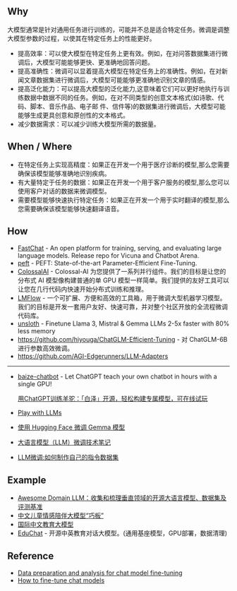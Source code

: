 ## Why

大模型通常是针对通用任务进行训练的，可能并不总是适合特定任务。微调是调整大模型参数的过程，以使其在特定任务上的性能更好。

- 提高效率：可以使大模型在特定任务上更有效。例如，在对问答数据集进行微调后，大模型可能能够更快、更准确地回答问题。
- 提高准确性：微调可以显着提高大模型在特定任务上的准确性。例如，在对新闻文章数据集进行微调后，大模型可能能够更准确地识别文章的情感。
- 提高泛化能力：可以提高大模型的泛化能力,这意味着它们可以更好地执行与训练数据中数据不同的任务。例如，在对不同类型的创意文本格式(如诗歌、代码、脚本、音乐作品、电子邮
件、信件等)的数据集进行微调后，大模型可能能够生成更具创意和原创性的文本格式。
- 减少数据需求：可以减少训练大模型所需的数据量。

## When / Where

- 在特定任务上实现高精度：如果正在开发一个用于医疗诊断的模型,那么您需要确保该模型能够准确地识别疾病。
- 有大量特定于任务的数据：如果正在开发一个用于客户服务的模型,那么您可以使用客户对话的数据来微调模型。
- 需要模型能够快速执行特定任务：如果正在开发一个用于实时翻译的模型,那么您需要确保该模型能够快速翻译语音。

## How

- [FastChat](https://github.com/lm-sys/FastChat) - An open platform for training, serving, and evaluating large language models. Release repo for Vicuna and Chatbot Arena.
- [peft](https://github.com/huggingface/peft) - PEFT: State-of-the-art Parameter-Efficient Fine-Tuning.
- [ColossalAI](https://github.com/hpcaitech/ColossalAI) - Colossal-AI 为您提供了一系列并行组件。我们的目标是让您的分布式 AI 模型像构建普通的单 GPU 模型一样简单。我们提供的友好工具可以让您在几行代码内快速开始分布式训练和推理。
- [LMFlow](https://github.com/OptimalScale/LMFlow/blob/main/readme/README_zh-hans.md) - 一个可扩展、方便和高效的工具箱，用于微调大型机器学习模型。我们的目标是开发一套用户友好、快速可靠，并对整个社区开放的全流程微调代码库。
- [unsloth](https://github.com/unslothai/unsloth) - Finetune Llama 3, Mistral & Gemma LLMs 2-5x faster with 80% less memory
- https://github.com/hiyouga/ChatGLM-Efficient-Tuning - 对 ChatGLM-6B 进行参数高效微调。
- https://github.com/AGI-Edgerunners/LLM-Adapters

---

- [baize-chatbot](https://github.com/project-baize/baize-chatbot) - Let ChatGPT teach your own chatbot in hours with a single GPU!

  [用ChatGPT训练羊驼：「白泽」开源，轻松构建专属模型，可在线试玩](https://developer.aliyun.com/article/1228540)

- [Play with LLMs](https://github.com/evilpsycho/play-with-llms)
- [使用 Hugging Face 微调 Gemma 模型](https://huggingface.co/blog/zh/gemma-peft)
- [大语言模型（LLM）微调技术笔记](https://www.mingliumengshao.com/2023/06/08/%E5%A4%A7%E8%AF%AD%E8%A8%80%E6%A8%A1%E5%9E%8B%EF%BC%88llm%EF%BC%89%E5%BE%AE%E8%B0%83%E6%8A%80%E6%9C%AF%E7%AC%94%E8%AE%B0/)
- [LLM微调:如何制作自己的指令数据集](https://zhuanlan.zhihu.com/p/686408310)

## Example

- [Awesome Domain LLM：收集和梳理垂直领域的开源大语言模型、数据集及评测基准](https://www.mingliumengshao.com/2023/10/11/awesome-domain-llm%ef%bc%9a%e6%94%b6%e9%9b%86%e5%92%8c%e6%a2%b3%e7%90%86%e5%9e%82%e7%9b%b4%e9%a2%86%e5%9f%9f%e7%9a%84%e5%bc%80%e6%ba%90%e5%a4%a7%e8%af%ad%e8%a8%80%e6%a8%a1%e5%9e%8b%e3%80%81%e6%95%b0/)
- [中文儿童情感陪伴大模型“巧板”](https://github.com/HIT-SCIR-SC/QiaoBan)
- [国际中文教育大模型](https://github.com/blcuicall/taoli)
- [EduChat](https://github.com/ECNU-ICALK/EduChat) - 开源中英教育对话大模型。(通用基座模型，GPU部署，数据清理) 

## Reference

- [Data preparation and analysis for chat model fine-tuning](https://cookbook.openai.com/examples/chat_finetuning_data_prep)
- [How to fine-tune chat models](https://cookbook.openai.com/examples/how_to_finetune_chat_models)